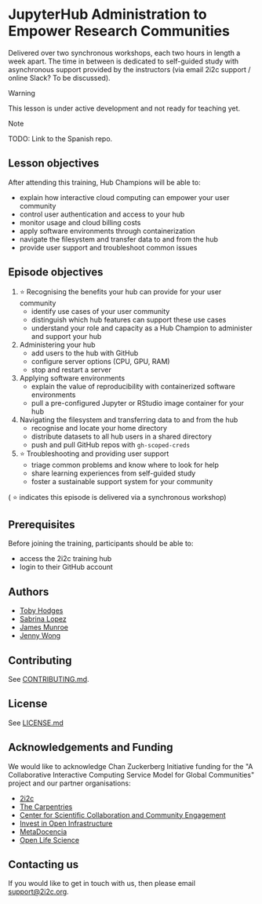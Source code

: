 # JupyterHub Administration to Empower Research Communities

Delivered over two synchronous workshops, each two hours in length a week apart. The time in between is dedicated to self-guided study with asynchronous support provided by the instructors (via email 2i2c support / online Slack? To be discussed).

> [!WARNING]
> This lesson is under active development and not ready for teaching yet.  

> [!NOTE]
> TODO: Link to the Spanish repo.

## Lesson objectives

After attending this training, Hub Champions will be able to:

- explain how interactive cloud computing can empower your user community
- control user authentication and access to your hub
- monitor usage and cloud billing costs
- apply software environments through containerization
- navigate the filesystem and transfer data to and from the hub
- provide user support and troubleshoot common issues

## Episode objectives

1. :star: Recognising the benefits your hub can provide for your user community
   - identify use cases of your user community
   - distinguish which hub features can support these use cases
   - understand your role and capacity as a Hub Champion to administer and support your hub
1. Administering your hub
   - add users to the hub with GitHub
   - configure server options (CPU, GPU, RAM)
   - stop and restart a server
1. Applying software environments
   - explain the value of reproducibility with containerized software environments
   - pull a pre-configured Jupyter or RStudio image container for your hub
1. Navigating the filesystem and transferring data to and from the hub
   - recognise and locate your home directory
   - distribute datasets to all hub users in a shared directory
   - push and pull GitHub repos with `gh-scoped-creds`
1. :star: Troubleshooting and providing user support
   - triage common problems and know where to look for help
   - share learning experiences from self-guided study
   - foster a sustainable support system for your community

( :star: indicates this episode is delivered via a synchronous workshop)

## Prerequisites

Before joining the training, participants should be able to:

- access the 2i2c training hub
- login to their GitHub account

## Authors

- [Toby Hodges](https://github.com/tobyhodges)
- [Sabrina Lopez](https://github.com/SLLDeC)
- [James Munroe](https://github.com/jmunroe)
- [Jenny Wong](https://github.com/jnywong)

## Contributing

See [CONTRIBUTING.md](./CONTRIBUTING.md).

## License

See [LICENSE.md](./LICENSE.md)

## Acknowledgements and Funding

We would like to acknowledge Chan Zuckerberg Initiative funding for the "A Collaborative Interactive Computing Service Model for Global Communities" project and our partner organisations:

- [2i2c](https://2i2c.org/)
- [The Carpentries](https://carpentries.org/about/)
- [Center for Scientific Collaboration and Community Engagement](https://www.cscce.org/)
- [Invest in Open Infrastructure](https://investinopen.org/)
- [MetaDocencia](https://www.metadocencia.org/)
- [Open Life Science](https://openlifesci.org/)

## Contacting us

If you would like to get in touch with us, then please email [support@2i2c.org](mailto:support@2i2c.org).
